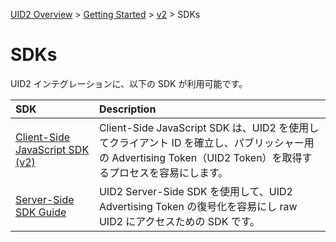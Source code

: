 [UID2 Overview](../../../README-ja.md) > [Getting Started](../../README.md) > [v2](../summary-doc-v2.md) > SDKs

# SDKs

UID2 インテグレーションに、以下の SDK が利用可能です。

| SDK                                                        | Description                                                                                                                                                  |
| :--------------------------------------------------------- | :----------------------------------------------------------------------------------------------------------------------------------------------------------- |
| [Client-Side JavaScript SDK (v2)](client-side-identity.md) | Client-Side JavaScript SDK は、UID2 を使用してクライアント ID を確立し、パブリッシャー用の Advertising Token（UID2 Token）を取得するプロセスを容易にします。 |
| [Server-Side SDK Guide](dsp-client-v1-overview.md)         | UID2 Server-Side SDK を使用して、UID2 Advertising Token の復号化を容易にし raw UID2 にアクセスための SDK です。                                              |
